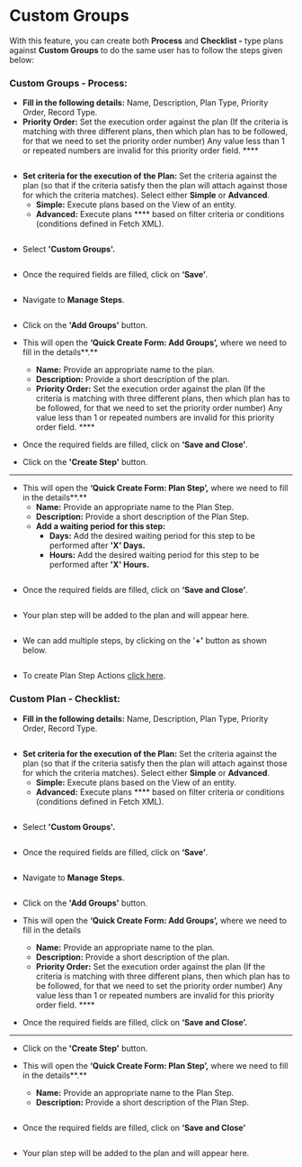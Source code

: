 # Custom Groups

With this feature, you can create both **Process** and **Checklist -** type plans against **Custom Groups** to do the same user has to follow the steps given below:

### **Custom Groups - Process:**

* **Fill in the following details:** Name, Description, Plan Type, Priority Order, Record Type.
* **Priority Order:** Set the execution order against the plan (If the criteria is matching with three different plans, then which plan has to be followed, for that we need to set the priority order number) Any value less than 1 or repeated numbers are invalid for this priority order field. ****&#x20;

<figure><img src="../../../../.gitbook/assets/Custom process_6.png" alt=""><figcaption></figcaption></figure>

* **Set criteria for the execution of the Plan:** Set the criteria against the plan (so that if the criteria satisfy then the plan will attach against those for which the criteria matches). Select either **Simple** or **Advanced**.
  * **Simple:** Execute plans based on the View of an entity.
  * **Advanced:** Execute plans **** based on filter criteria or conditions (conditions defined in Fetch XML).

<figure><img src="../../../../.gitbook/assets/Custom process_7.png" alt=""><figcaption></figcaption></figure>

* Select **'Custom Groups'.**

<figure><img src="../../../../.gitbook/assets/Custom process_8.png" alt=""><figcaption></figcaption></figure>

* Once the required fields are filled, click on **‘Save’**.

<figure><img src="../../../../.gitbook/assets/Custom process_9.png" alt=""><figcaption></figcaption></figure>

* Navigate to **Manage Steps**.

<figure><img src="../../../../.gitbook/assets/Custom process PLAN STEP_1.png" alt=""><figcaption></figcaption></figure>

* Click on the **'Add Groups'** button.



* This will open the **‘Quick Create Form: Add Groups’,** where we need to fill in the details**.**
  * **Name:** Provide an appropriate name to the plan.
  * **Description:** Provide a short description of the plan.
  * **Priority Order:** Set the execution order against the plan (If the criteria is matching with three different plans, then which plan has to be followed, for that we need to set the priority order number) Any value less than 1 or repeated numbers are invalid for this priority order field. ****&#x20;



* Once the required fields are filled, click on **‘Save and Close’**.



* Click on the **'Create Step'** button.

****

* This will open the **‘Quick Create Form: Plan Step’,** where we need to fill in the details**.**
  * **Name:** Provide an appropriate name to the Plan Step.
  * **Description:** Provide a short description of the Plan Step.
  * **Add a waiting period for this step:**
    * **Days:** Add the desired waiting period for this step to be performed after **'X' Days.**
    * **Hours:** Add the desired waiting period for this step to be performed after **'X' Hours.**

<figure><img src="../../../../.gitbook/assets/Custom process PLAN STEP_3.png" alt=""><figcaption></figcaption></figure>

* Once the required fields are filled, click on **‘Save and Close’**.

<figure><img src="../../../../.gitbook/assets/Custom process PLAN STEP_4.png" alt=""><figcaption></figcaption></figure>

* Your plan step will be added to the plan and will appear here.

<figure><img src="../../../../.gitbook/assets/Custom process PLAN STEP_5.png" alt=""><figcaption></figcaption></figure>

* &#x20;We can add multiple steps, by clicking on the '**+'** button as shown below.&#x20;

<figure><img src="../../../../.gitbook/assets/Add Plan step part (1).png" alt=""><figcaption></figcaption></figure>

* To create Plan Step Actions [click here](https://docs.inogic.com/business-process-checklist/configuration/configuration-for-plans-process/plan-step-action).

### **Custom Plan - Checklist:**

* **Fill in the following details:** Name, Description, Plan Type, Priority Order, Record Type.

<figure><img src="../../../../.gitbook/assets/custom checklist plan_5.png" alt=""><figcaption></figcaption></figure>

* **Set criteria for the execution of the Plan:** Set the criteria against the plan (so that if the criteria satisfy then the plan will attach against those for which the criteria matches). Select either **Simple** or **Advanced**.
  * **Simple:** Execute plans based on the View of an entity.
  * **Advanced:** Execute plans **** based on filter criteria or conditions (conditions defined in Fetch XML).

<figure><img src="../../../../.gitbook/assets/custom checklist plan_6.png" alt=""><figcaption></figcaption></figure>

* Select **'Custom Groups'.**

<figure><img src="../../../../.gitbook/assets/custom checklist plan_7.png" alt=""><figcaption></figcaption></figure>

* Once the required fields are filled, click on **‘Save’**.

<figure><img src="../../../../.gitbook/assets/custom checklist plan_8.png" alt=""><figcaption></figcaption></figure>

* Navigate to **Manage Steps**.

<figure><img src="../../../../.gitbook/assets/custom checklist plan step_1.png" alt=""><figcaption></figcaption></figure>

* Click on the **'Add Groups'** button.



*   This will open the **‘Quick Create Form: Add Groups’,** where we need to fill in the details

    * **Name:** Provide an appropriate name to the plan.
    * **Description:** Provide a short description of the plan.
    * **Priority Order:** Set the execution order against the plan (If the criteria is matching with three different plans, then which plan has to be followed, for that we need to set the priority order number) Any value less than 1 or repeated numbers are invalid for this priority order field. ****&#x20;


* Once the required fields are filled, click on **‘Save and Close’.**

****

* Click on the **'Create Step'** button.



* This will open the **‘Quick Create Form: Plan Step’,** where we need to fill in the details**.**
  * **Name:** Provide an appropriate name to the Plan Step.
  * **Description:** Provide a short description of the Plan Step.

<figure><img src="../../../../.gitbook/assets/custom checklist plan step_3 (1).png" alt=""><figcaption></figcaption></figure>

* Once the required fields are filled, click on **‘Save and Close’**

<figure><img src="../../../../.gitbook/assets/custom checklist plan step_4.png" alt=""><figcaption></figcaption></figure>

* Your plan step will be added to the plan and will appear here.

<figure><img src="../../../../.gitbook/assets/custom checklist plan step_5.png" alt=""><figcaption></figcaption></figure>
